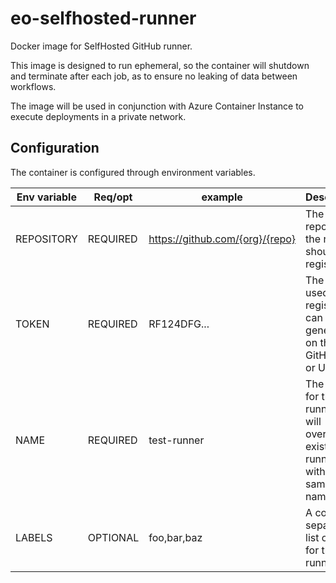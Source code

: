 # eo-selfhosted-runner

Docker image for SelfHosted GitHub runner.

This image is designed to run ephemeral, so the container will shutdown and terminate after each job, as to ensure no leaking of data between workflows.

The image will be used in conjunction with Azure Container Instance to execute deployments in a private network.

## Configuration

The container is configured through environment variables.

| Env variable  | Req/opt       |  example      | Description   |
|----------     |----------     |----------     |----------     |
| REPOSITORY    | REQUIRED      | https://github.com/{org}/{repo} | The repository the runner should register at. |
| TOKEN         | REQUIRED      | RF124DFG...   | The token used to register, can be generated on the GitHub API or UI. |
| NAME          | REQUIRED      | test-runner   | The name for the runner, it will override existing runners with the same name. |
| LABELS        | OPTIONAL      | foo,bar,baz   | A comma separated list of labels for the runner. |
